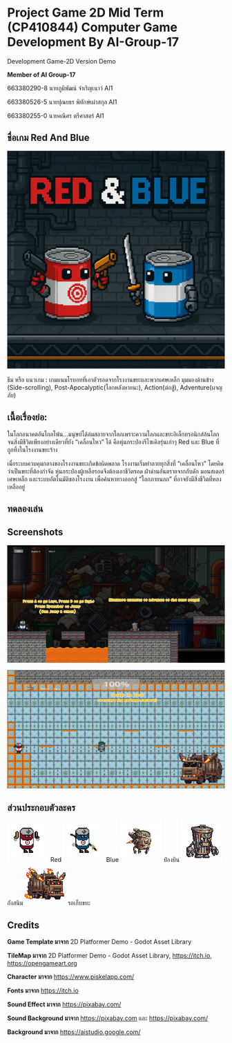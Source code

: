 # Project Game 2D Mid Term (CP410844) Computer Game Development By AI-Group-17
Development Game-2D Version Demo

**Member of AI Group-17**

663380290-8	นายภูมิพัฒน์ จำเริญเนาว์	AI1

663380526-5	นายปุณยธร พิทักษ์เผ่าสกุล	AI1

663380255-0	นายคณิศร ตรีศาสตร์	AI1

## ชื่อเกม Red And Blue
![Red And Blue Logo](projectgame2d/Icon.png)

ธีม หรือ แนวเกม : เกมแนมโรบอทที่เอาตัวรอดจากโรงงานขยะและพวกเศษเหล็ก 
มุมมองด้านข้าง (Side-scrolling), Post-Apocalyptic(โลกหลังหายนะ), 
Action(ต่อสู้), Adventure(ผจญภัย)

## เนื้อเรื่องย่อ:

ในโลกอนาคตอันไกลโพ้น…มนุษย์ได้ล่มสลายจากโลกเพราะความโลภและขยะอิเล็กทรอนิกส์ล้นโลก จนสิ่งมีชีวิตเพียงอย่างเดียวที่ยัง “เคลื่อนไหว” ได้ คือหุ่นกระป๋องรีไซเคิลรุ่นเก่าๆ Red และ Blue ที่ถูกทิ้งในโรงงานขยะร้าง

เมื่อระบบควบคุมกลางของโรงงานขยะเกิดข้อผิดพลาด โรงงานเริ่มทำลายทุกสิ่งที่ “เคลื่อนไหว” โดยคิดว่าเป็นขยะที่ต้องกำจัด หุ่นกระป๋องผู้เหลือรอดจึงต้องเอาชีวิตรอด ฝ่าด่านอันตรายจากกับดัก มอนสเตอร์เศษเหล็ก และระบบอัตโนมัติของโรงงาน เพื่อค้นหาทางออกสู่ “โลกภายนอก” ที่อาจยังมีสิ่งชีวิตที่หลงเหลืออยู่

## ทดลองเล่น


## Screenshots
![Red And Blue ss1](https://github.com/pumipat-ju/projectgame2d/blob/main/projectgame2d/Screenshots/Screenshot%202025-09-03%20170335.png)

![Red And Blue ss2](https://github.com/pumipat-ju/projectgame2d/blob/main/projectgame2d/Screenshots/Screenshot%202025-09-03%20170442.png)

## ส่วนประกอบตัวละคร

![Rad](projectgame2d/MainCharacter/Red/RedIdle1.png) Red
![Blue](projectgame2d/MainCharacter/Blue/BlueIdle1.png) Blue
![ป๋องบิน](projectgame2d/Monster/CanFly/CanFlyIdle1.png) ป๋องบิน
![ถังสนิม](projectgame2d/Monster/Bin/BinIdle1.png) ถังสนิม
![รถเก็บขยะ](projectgame2d/Monster/BossTruck/BossTruckWalk1.png) รถเก็บขยะ

## Credits

**Game Template มาจาก** 2D Platformer Demo - Godot Asset Library

**TileMap  มาจาก** 2D Platformer Demo - Godot Asset Library, https://itch.io, https://opengameart.org

**Character มาจาก** https://www.piskelapp.com/

**Fonts มาจาก** https://itch.io

**Sound Effect มาจาก** https://pixabay.com/

**Sound Background มาจาก** https://pixabay.com และ https://pixabay.com/

**Background มาจาก** https://aistudio.google.com/

